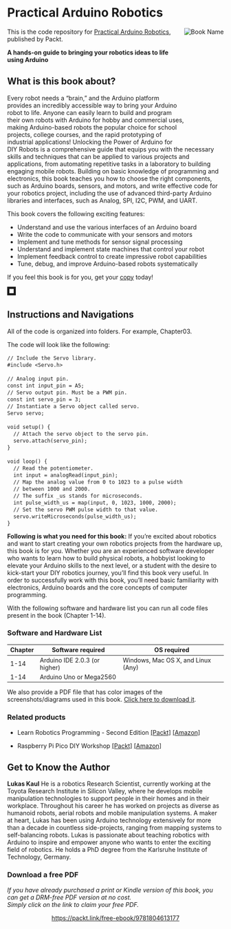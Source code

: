 # Practical Arduino Robotics

<a href="https://www.packtpub.com/product/unlocking-the-power-of-arduino-in-diy-robots/9781804613177"><img src="https://static.packt-cdn.com/products/9781804613177/cover/smaller" alt="Book Name" height="256px" align="right"></a>

This is the code repository for [Practical Arduino Robotics](https://www.packtpub.com/product/unlocking-the-power-of-arduino-in-diy-robots/9781804613177), published by Packt.

**A hands-on guide to bringing your robotics ideas to life using Arduino**

## What is this book about?
Every robot needs a “brain,” and the Arduino platform provides an incredibly accessible way to bring your Arduino robot to life. Anyone can easily learn to build and program their own robots with Arduino for hobby and commercial uses, making Arduino-based robots the popular choice for school projects, college courses, and the rapid prototyping of industrial applications!
Unlocking the Power of Arduino for DIY Robots is a comprehensive guide that equips you with the necessary skills and techniques that can be applied to various projects and applications, from automating repetitive tasks in a laboratory to building engaging mobile robots.
Building on basic knowledge of programming and electronics, this book teaches you how to choose the right components, such as Arduino boards, sensors, and motors, and write effective code for your robotics project, including the use of advanced third-party Arduino libraries and interfaces, such as Analog, SPI, I2C, PWM, and UART.

This book covers the following exciting features: 
* Understand and use the various interfaces of an Arduino board
* Write the code to communicate with your sensors and motors
* Implement and tune methods for sensor signal processing
* Understand and implement state machines that control your robot
* Implement feedback control to create impressive robot capabilities
* Tune, debug, and improve Arduino-based robots systematically

If you feel this book is for you, get your [copy](https://www.amazon.com/Unlocking-Power-Arduino-Robots-hands-ebook/dp/B0BNNX7DD8) today!

<a href="https://www.packtpub.com/?utm_source=github&utm_medium=banner&utm_campaign=GitHubBanner"><img src="https://raw.githubusercontent.com/PacktPublishing/GitHub/master/GitHub.png" alt="https://www.packtpub.com/" border="5" /></a>

## Instructions and Navigations
All of the code is organized into folders. For example, Chapter03.

The code will look like the following:
```
// Include the Servo library.
#include <Servo.h>

// Analog input pin.
const int input_pin = A5;
// Servo output pin. Must be a PWM pin.
const int servo_pin = 3;
// Instantiate a Servo object called servo.
Servo servo;

void setup() {
  // Attach the servo object to the servo pin.
  servo.attach(servo_pin);
}

void loop() {
  // Read the potentiometer.
  int input = analogRead(input_pin);
  // Map the analog value from 0 to 1023 to a pulse width
  // between 1000 and 2000.
  // The suffix _us stands for microseconds.
  int pulse_width_us = map(input, 0, 1023, 1000, 2000);
  // Set the servo PWM pulse width to that value.
  servo.writeMicroseconds(pulse_width_us);
}

```

**Following is what you need for this book:**
If you’re excited about robotics and want to start creating your own robotics projects from the hardware up, this book is for you. Whether you are an experienced software developer who wants to learn how to build physical robots, a hobbyist looking to elevate your Arduino skills to the next level, or a student with the desire to kick-start your DIY robotics journey, you’ll find this book very useful. In order to successfully work with this book, you’ll need basic familiarity with electronics, Arduino boards and the core concepts of computer programming.

With the following software and hardware list you can run all code files present in the book (Chapter 1-14).

### Software and Hardware List

| Chapter  | Software required                                                       | OS required                       |
| -------- | ------------------------------------------------------------------------| ----------------------------------|
| 1-14     | Arduino IDE 2.0.3 (or higher)                                           | Windows, Mac OS X, and Linux (Any)|
| 1-14     | Arduino Uno or Mega2560                                                 |                                   |

We also provide a PDF file that has color images of the screenshots/diagrams used in this book. [Click here to download it](https://packt.link/THXao).

### Related products <Other books you may enjoy>
* Learn Robotics Programming - Second Edition [[Packt]](https://www.packtpub.com/product/learn-robotics-programming-second-edition/9781839218804) [[Amazon]](https://www.amazon.com/Learn-Robotics-Programming-AI-enabled-autonomous/dp/1839218800)

* Raspberry Pi Pico DIY Workshop [[Packt]](https://www.packtpub.com/product/raspberry-pi-pico-diy-workshop/9781801814812) [[Amazon]](https://www.amazon.com/Raspberry-Pico-DIY-Workshop-automation/dp/1801814813)

## Get to Know the Author
**Lukas Kaul**
He is a robotics Research Scientist, currently working at the Toyota Research Institute in Silicon Valley, where he develops mobile manipulation technologies to support people in their homes and in their workplace. Throughout his career he has worked on projects as diverse as humanoid robots, aerial robots and mobile manipulation systems. A maker at heart, Lukas has been using Arduino technology extensively for more than a decade in countless side-projects, ranging from mapping systems to self-balancing robots. Lukas is passionate about teaching robotics with Arduino to inspire and empower anyone who wants to enter the exciting field of robotics. He holds a PhD degree from the Karlsruhe Institute of Technology, Germany.

### Download a free PDF

 <i>If you have already purchased a print or Kindle version of this book, you can get a DRM-free PDF version at no cost.<br>Simply click on the link to claim your free PDF.</i>
<p align="center"> <a href="https://packt.link/free-ebook/9781804613177">https://packt.link/free-ebook/9781804613177 </a> </p>